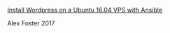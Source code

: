 [Install Wordpress on a Ubuntu 16.04 VPS with Ansible](https://www.0xadf.com/jekyll/update/2017/08/09/wordpress-ansible.html)

Alex Foster 2017
